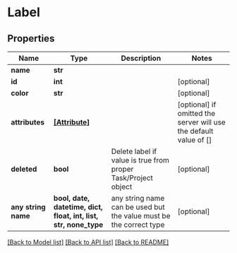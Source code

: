 # Label


## Properties
Name | Type | Description | Notes
------------ | ------------- | ------------- | -------------
**name** | **str** |  | 
**id** | **int** |  | [optional] 
**color** | **str** |  | [optional] 
**attributes** | [**[Attribute]**](Attribute.md) |  | [optional]  if omitted the server will use the default value of []
**deleted** | **bool** | Delete label if value is true from proper Task/Project object | [optional] 
**any string name** | **bool, date, datetime, dict, float, int, list, str, none_type** | any string name can be used but the value must be the correct type | [optional]

[[Back to Model list]](../README.md#documentation-for-models) [[Back to API list]](../README.md#documentation-for-api-endpoints) [[Back to README]](../README.md)


